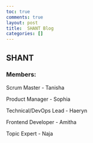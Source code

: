 ```yaml
---
toc: true
comments: true
layout: post
title:  SHANT Blog
categories: []
---
```


## SHANT

### Members:
Scrum Master - Tanisha

Product Manager - Sophia

Technical/DevOps Lead - Haeryn

Frontend Developer - Amitha

Topic Expert - Naja